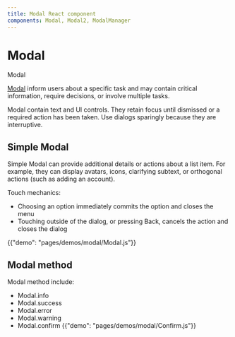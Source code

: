 ```yaml
---
title: Modal React component
components: Modal, Modal2, ModalManager
---
```


# Modal

<p class="description">Modal</p>

[Modal](https://material.io/guidelines/components/dialogs.html) inform users about a specific task and may contain critical information, require decisions, or involve multiple tasks.

Modal contain text and UI controls.
They retain focus until dismissed or a required action has been taken.
Use dialogs sparingly because they are interruptive.

## Simple Modal

Simple Modal can provide additional details or actions about a list item.
For example, they can display avatars, icons, clarifying subtext, or orthogonal actions (such as adding an account).

Touch mechanics:
- Choosing an option immediately commits the option and closes the menu
- Touching outside of the dialog, or pressing Back, cancels the action and closes the dialog

{{"demo": "pages/demos/modal/Modal.js"}}

##  Modal method

Modal method include:
 * Modal.info
 * Modal.success
 * Modal.error
 * Modal.warning
 * Modal.confirm
{{"demo": "pages/demos/modal/Confirm.js"}}
